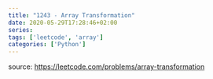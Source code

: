```yaml
---
title: "1243 - Array Transformation"	
date: 2020-05-29T17:28:46+02:00
series:
tags: ['leetcode', 'array']
categories: ['Python']
---
```


source: https://leetcode.com/problems/array-transformation
